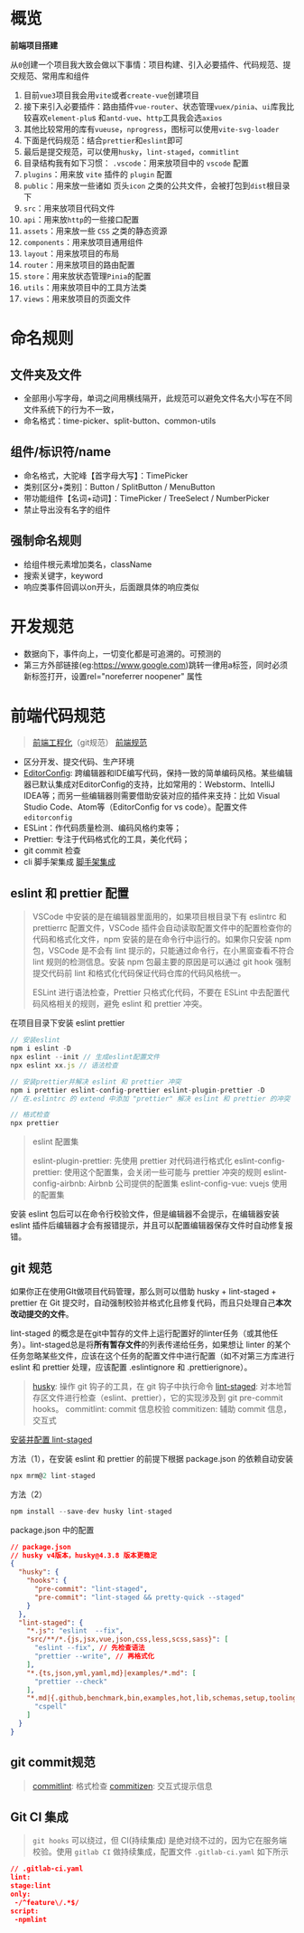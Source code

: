 # 概览

**前端项目搭建**

从`0`创建一个项目我大致会做以下事情：项目构建、引入必要插件、代码规范、提交规范、常用库和组件

1. 目前`vue3`项目我会用`vite`或者`create-vue`创建项目
2. 接下来引入必要插件：路由插件`vue-router`、状态管理`vuex/pinia`、`ui`库我比较喜欢`element-plu`s 和`antd-vue`、`http`工具我会选`axios`
3. 其他比较常用的库有`vueuse`，`nprogress`，图标可以使用`vite-svg-loader`
4. 下面是代码规范：结合`prettier`和`eslint`即可
5. 最后是提交规范，可以使用`husky`，`lint-staged`，`commitlint`
6. 目录结构我有如下习惯： `.vscode`：用来放项目中的 `vscode` 配置
7. `plugins`：用来放 `vite` 插件的 `plugin` 配置
8. `public`：用来放一些诸如 页头`icon` 之类的公共文件，会被打包到`dist`根目录下
9. `src`：用来放项目代码文件
10. `api`：用来放`http`的一些接口配置
11. `assets`：用来放一些 `CSS` 之类的静态资源
12. `components`：用来放项目通用组件
13. `layout`：用来放项目的布局
14. `router`：用来放项目的路由配置
15. `store`：用来放状态管理`Pinia`的配置
16. `utils`：用来放项目中的工具方法类
17. `views`：用来放项目的页面文件

# 命名规则

## 文件夹及文件

- 全部用小写字母，单词之间用横线隔开，此规范可以避免文件名大小写在不同文件系统下的行为不一致，
- 命名格式：time-picker、split-button、common-utils

## 组件/标识符/name

- 命名格式，大驼峰【首字母大写】：TimePicker
- 类别[区分+类别]：Button / SplitButton / MenuButton
- 带功能组件【名词+动词】：TimePicker / TreeSelect / NumberPicker
- 禁止导出没有名字的组件

## 强制命名规则

- 给组件根元素增加类名，className
- 搜索关键字，keyword
- 响应类事件回调以on开头，后面跟具体的响应类似

# 开发规范

- 数据向下，事件向上，一切变化都是可追溯的。可预测的
- 第三方外部链接(eg:https://www.google.com)跳转一律用a标签，同时必须新标签打开，设置rel="noreferrer noopener" 属性

# 前端代码规范

> [前端工程化](https://juejin.cn/post/7038143752036155428)（git规范）
> [前端规范](https://segmentfault.com/a/1190000040283335) 

- 区分开发、提交代码、生产环境
- [EditorConfig](https://editorconfig.org/): 跨编辑器和IDE编写代码，保持一致的简单编码风格。某些编辑器已默认集成对EditorConfig的支持，比如常用的：Webstorm、IntelliJ IDEA等；而另一些编辑器则需要借助安装对应的插件来支持：比如 Visual Studio Code、Atom等（EditorConfig for vs code）。配置文件 `editorconfig`
- ESLint：作代码质量检测、编码风格约束等；
- Prettier: 专注于代码格式化的工具，美化代码；
- git commit 检查
- cli 脚手架集成 [脚手架集成](https://mp.weixin.qq.com/s/FRU-zpSS3JgN5SXnq4K_kA) 

## eslint 和 prettier 配置

> VSCode 中安装的是在编辑器里面用的，如果项目根目录下有 eslintrc 和 prettierrc 配置文件，VSCode 插件会自动读取配置文件中的配置检查你的代码和格式化文件，npm 安装的是在命令行中运行的。如果你只安装 npm 包，VSCode 是不会有 lint 提示的，只能通过命令行，在小黑窗查看不符合 lint 规则的检测信息。安装 npm 包最主要的原因是可以通过 git hook 强制提交代码前 lint 和格式化代码保证代码仓库的代码风格统一。
>
> 
>
> ESLint 进行语法检查，Prettier 只格式化代码，不要在 ESLint 中去配置代码风格相关的规则，避免 eslint 和 prettier 冲突。

在项目目录下安装 eslint prettier

```js
// 安装eslint
npm i eslint -D
npx eslint --init // 生成eslint配置文件
npx eslint xx.js // 语法检查

// 安装prettier并解决 eslint 和 prettier 冲突
npm i prettier eslint-config-prettier eslint-plugin-prettier -D
// 在.eslintrc 的 extend 中添加 "prettier" 解决 eslint 和 prettier 的冲突

// 格式检查
npx prettier
```

> eslint 配置集
>
> eslint-plugin-prettier: 先使用 prettier 对代码进行格式化
> eslint-config-prettier: 使用这个配置集，会关闭一些可能与 prettier 冲突的规则
> eslint-config-airbnb: Airbnb 公司提供的配置集
> eslint-config-vue: vuejs 使用的配置集

安装 eslint 包后可以在命令行校验文件，但是编辑器不会提示，在编辑器安装 eslint 插件后编辑器才会有报错提示，并且可以配置编辑器保存文件时自动修复报错。

## git 规范

如果你正在使用GIt做项目代码管理，那么则可以借助 husky + lint-staged + prettier 在 Git 提交时，自动强制校验并格式化且修复代码，而且只处理自己**本次改动提交的文件**。

lint-staged 的概念是在git中暂存的文件上运行配置好的linter任务（或其他任务）。lint-staged总是将**所有暂存文件**的列表传递给任务，如果想让 linter 的某个任务忽略某些文件，应该在这个任务的配置文件中进行配置（如不对第三方库进行 eslint 和 prettier 处理，应该配置 .eslintignore 和 .prettierignore）。

> [husky](https://www.npmjs.com/package/husky): 操作 git 钩子的工具，在 git 钩子中执行命令
> [lint-staged](https://www.npmjs.com/package/lint-staged): 对本地暂存区文件进行检查（eslint、prettier），它的实现涉及到 git pre-commit hooks。
> commitlint: commit 信息校验
> commitizen: 辅助 commit 信息，交互式

[安装并配置 lint-staged](https://juejin.cn/post/7005459733427519501) 

方法（1），在安装 eslint 和 prettier 的前提下根据 package.json 的依赖自动安装

```js
npx mrm@2 lint-staged
```

方法（2）

```js
npm install --save-dev husky lint-staged
```

package.json 中的配置

```json
// package.json 
// husky v4版本，husky@4.3.8 版本更稳定
{
  "husky": {
    "hooks": {
      "pre-commit": "lint-staged",
      "pre-commit": "lint-staged && pretty-quick --staged"
    }
  },
  "lint-staged": {
    "*.js": "eslint  --fix",
    "src/**/*.{js,jsx,vue,json,css,less,scss,sass}": [
      "eslint --fix", // 先检查语法
      "prettier --write", // 再格式化
    ],
    "*.{ts,json,yml,yaml,md}|examples/*.md": [
      "prettier --check"
    ],
    "*.md|{.github,benchmark,bin,examples,hot,lib,schemas,setup,tooling}/**/*.{md,yml,yaml,js,json}": [
      "cspell"
    ]
  }
}
```

## git commit规范

> [commitlint](https://github.com/conventional-changelog/commitlint): 格式检查
> [commitizen](https://github.com/commitizen/cz-cli#making-your-repo-commitizen-friendly): 交互式提示信息


## Git CI 集成

> `git hooks` 可以绕过，但 CI(持续集成) 是绝对绕不过的，因为它在服务端校验。使用 `gitlab CI` 做持续集成，配置文件 `.gitlab-ci.yaml` 如下所示

```json
// .gitlab-ci.yaml
lint:
stage:lint
only:
 -/^feature\/.*$/
script:
 -npmlint
```
